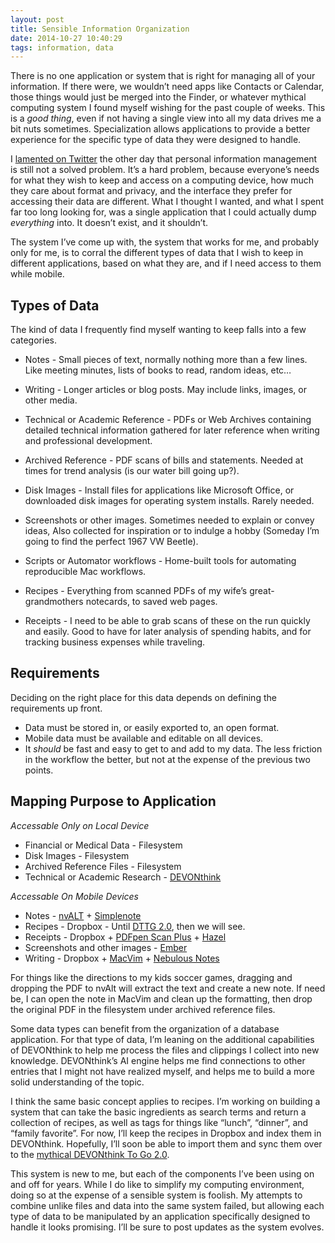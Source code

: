 ```yaml
---
layout: post
title: Sensible Information Organization
date: 2014-10-27 10:40:29
tags: information, data
---
```




There is no one application or system that is right for managing all of your information. If there were, we wouldn’t need apps like Contacts or Calendar, those things would just be merged into the Finder, or whatever mythical computing system I found myself wishing for the past couple of weeks. This is a *good thing*, even if not having a single view into all my data drives me a bit nuts sometimes. Specialization allows applications to provide a better experience for the specific type of data they were designed to handle. 

I [lamented on Twitter][1] the other day that personal information management is still not a solved problem. It’s a hard problem, because everyone’s needs for what they wish to keep and access on a computing device, how much they care about format and privacy, and the interface they prefer for accessing their data are different. What I thought I wanted, and what I spent far too long looking for, was a single application that I could actually dump *everything* into. It doesn’t exist, and it shouldn’t.

The system I’ve come up with, the system that works for me, and probably only for me, is to corral the different types of data that I wish to keep in different applications, based on what they are, and if I need access to them while mobile. 

## Types of Data

The kind of data I frequently find myself wanting to keep falls into a few categories. 

* Notes - Small pieces of text, normally nothing more than a few lines. Like meeting minutes, lists of books to read, random ideas, etc…

* Writing - Longer articles or blog posts. May include links, images, or other media. 

* Technical or Academic Reference - PDFs or Web Archives containing detailed technical information gathered for later reference when writing and professional development.

* Archived Reference - PDF scans of bills and statements. Needed at times for trend analysis (is our water bill going up?). 

* Disk Images - Install files for applications like Microsoft Office, or downloaded disk images for operating system installs. Rarely needed.

* Screenshots or other images. Sometimes needed to explain or convey ideas, Also collected for inspiration or to indulge a hobby (Someday I’m going to find the perfect 1967 VW Beetle).

* Scripts or Automator workflows - Home-built tools for automating reproducible Mac workflows. 

* Recipes - Everything from scanned PDFs of my wife’s great-grandmothers notecards, to saved web pages.

* Receipts - I need to be able to grab scans of these on the run quickly and easily. Good to have for later analysis of spending habits, and for tracking business expenses while traveling. 

## Requirements

Deciding on the right place for this data depends on defining the requirements up front. 

* Data must be stored in, or easily exported to, an open format.
* Mobile data must be available and editable on all devices.
* It *should* be fast and easy to get to and add to my data. The less friction in the workflow the better, but not at the expense of the previous two points. 

## Mapping Purpose to Application

*Accessable Only on Local Device*

* Financial or Medical Data - Filesystem
* Disk Images - Filesystem
* Archived Reference Files - Filesystem
* Technical or Academic Research - [DEVONthink][2]

*Accessable On Mobile Devices*

* Notes    - [nvALT][3] +  [Simplenote][4]
* Recipes  - Dropbox - Until [DTTG 2.0][5], then we will see. 
* Receipts - Dropbox + [PDFpen Scan Plus][6] + [Hazel][7]
* Screenshots and other images - [Ember][8]
* Writing - Dropbox + [MacVim][9] + [Nebulous Notes][10]

For things like the directions to my kids soccer games, dragging and dropping the PDF to nvAlt will extract the text and create a new note. If need be, I can open the note in MacVim and clean up the formatting, then drop the original PDF in the filesystem under archived reference files. 

Some data types can benefit from the organization of a database application. For that type of data, I’m leaning on the additional capabilities of DEVONthink to help me process the files and clippings I collect into new knowledge. DEVONthink’s AI engine helps me find connections to other entries that I might not have realized myself, and helps me to build a more solid understanding of the topic.

I think the same basic concept applies to recipes. I’m working on building a system that can take the basic ingredients as search terms and return a collection of recipes, as well as tags for things like “lunch”, “dinner”, and “family favorite”. For now, I’ll keep the recipes in Dropbox and index them in DEVONthink. Hopefully, I’ll soon be able to import them and sync them over to the [mythical DEVONthink To Go 2.0][11].

This system is new to me, but each of the components I’ve been using on and off for years. While I do like to simplify my computing environment, doing so at the expense of a sensible system is foolish. My attempts to combine unlike files and data into the same system failed, but allowing each type of data to be manipulated by an application specifically designed to handle it looks promising. I’ll be sure to post updates as the system evolves.


[1]: https://twitter.com/ibuys/status/526009245368471552
[2]: http://www.devontechnologies.com/products/devonthink/devonthink-pro.html
[3]: http://brettterpstra.com/projects/nvalt/
[4]: http://simplenote.com
[5]: http://forum.devontechnologies.com/viewtopic.php?f=44&t=16944
[6]: http://www.smilesoftware.com/PDFpen/Scan/index.html
[7]: http://www.noodlesoft.com/hazel.php
[8]: http://realmacsoftware.com/ember
[9]: https://jonathanbuys.com/08-04-2011/Text_Editing_in_MacVim.html
[10]: http://nebulousapps.net
[11]: http://blog.devontechnologies.com/2013/07/an-update-on-devonthink-to-go/
